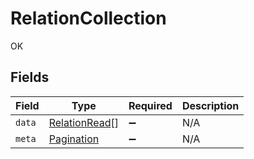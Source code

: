 # RelationCollection

OK


## Fields

| Field                                                 | Type                                                  | Required                                              | Description                                           |
| ----------------------------------------------------- | ----------------------------------------------------- | ----------------------------------------------------- | ----------------------------------------------------- |
| `data`                                                | [RelationRead](../../models/shared/relationread.md)[] | :heavy_minus_sign:                                    | N/A                                                   |
| `meta`                                                | [Pagination](../../models/shared/pagination.md)       | :heavy_minus_sign:                                    | N/A                                                   |
